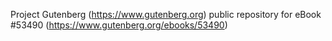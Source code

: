 Project Gutenberg (https://www.gutenberg.org) public repository for
eBook #53490 (https://www.gutenberg.org/ebooks/53490)
